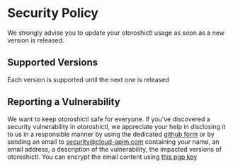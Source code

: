 # Security Policy

We strongly advise you to update your otoroshictl usage as soon as a new version is released.

## Supported Versions

Each version is supported until the next one is released

## Reporting a Vulnerability

We want to keep otoroshictl safe for everyone. If you've discovered a security vulnerability in otoroshictl, we appreciate your help in disclosing it to us in a responsible manner by using the dedicated [github form](https://github.com/cloud-apim/otoroshictl/security) or by sending an email to [security@cloud-apim.com](mailto:security@cloud-apim.com) containing your name, an email address, a description of the vulnerability, the impacted versions of otoroshictl. You can encrypt the email content using [this pgp key](https://mathieuancelin.keybase.pub/pgp_key.asc)